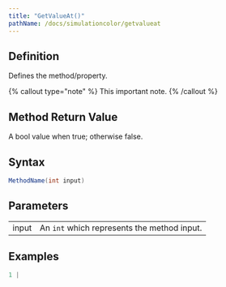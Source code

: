 ```yaml
---
title: "GetValueAt()"
pathName: /docs/simulationcolor/getvalueat
---
```


## Definition

Defines the method/property.

{% callout type="note" %}
This important note.
{% /callout %}

## Method Return Value

A bool value when true; otherwise false.

## Syntax

```csharp
MethodName(int input)
```

## Parameters

|  |  |
| --- | --- |
| input | An `int` which represents the method input. |

## Examples

```csharp
1 |
```
